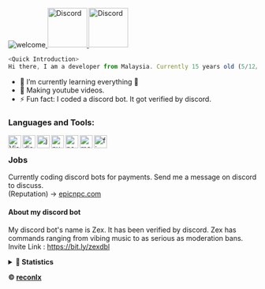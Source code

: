 ![welcome](https://i.imgur.com/6XHBC84.png)<a href="https://discord.gg/xCCpfth">
    <img src="https://user-images.githubusercontent.com/59381835/92191514-d649ad80-ee18-11ea-9bc4-e95c7a122a99.png" alt="Discord" width="80"/>
  </a>
  <a href="https://www.youtube.com/channel/UCC-5dJ0BPTRSMaoDxntduHg">
    <img src="https://user-images.githubusercontent.com/59381835/92191346-676c5480-ee18-11ea-8240-e416eb1a5b5d.png" alt="Discord" width="80"/>
  </a>
  ```js
  <Quick Introduction>
  Hi there, I am a developer from Malaysia. Currently 15 years old (5/12/2005).
  ```
- 🌱 I’m currently learning everything 🤣
- 💎 Making youtube videos.
- ⚡ Fun fact: I coded a discord bot. It got verified by discord.<br />

### Languages and Tools:
<img align="left" alt="Visual Studio Code" width="26px" src="https://i.imgur.com/LwSdAlE.png" />
<img align="left" alt="discord.js" width="26px" src="https://i.imgur.com/SI1DZf3.png" />
<img align="left" alt="js" width="26px" src="https://i.imgur.com/3u1wzwE.png" />
<img align="left" alt="py" width="26px" src="https://i.imgur.com/4pIzF9V.png" />
<img align="left" alt="node.js" width="26px" src="https://i.imgur.com/tYLFZBh.png" /> 
<img align="left" alt="mongodb" width="26px" src="https://devicons.github.io/devicon/devicon.git/icons/mongodb/mongodb-original-wordmark.svg" /> 
<img align="left" alt="firebase" width="26px" src="https://i.imgur.com/1RVXvxS.png" /> <br />

### Jobs
Currently coding discord bots for payments. Send me a message on discord to discuss.<br>
(Reputation) -> [epicnpc.com](https://www.epicnpc.com/members/reconlx.1167846/)<br />

#### About my discord bot
My discord bot's name is Zex. It has been verified by discord. Zex has commands ranging from vibing music to as serious as moderation bans.
Invite Link : https://bit.ly/zexdbl<br>


<details>
<summary><b>🔎 Statistics </b></summary>

<img src='https://riday-ghstats.vercel.app/api/top-langs/?username=reconlx&theme=tokyonight&layout=compact' alt='My Top Languages'> <br>
![Click Here](https://github-readme-stats.vercel.app/api?username=reconlx&show_icons=true&theme=onedark)

</details>

**© [reconlx](https://github.com/reconlx)**
